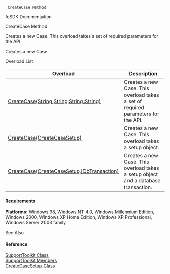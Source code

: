 ﻿     CreateCase Method                                                   

fcSDK Documentation

CreateCase Method

Creates a new Case. This overload takes a set of required parameters for the API.

Creates a new Case.

Overload List

| Overload | Description |
| --- | --- |
| [CreateCase(String,String,String,String)](FChoice.Toolkits.Clarify~FChoice.Toolkits.Clarify.Support.SupportToolkit~CreateCase(String,String,String,String).md) | Creates a new Case. This overload takes a set of required parameters for the API.   |
| [CreateCase(CreateCaseSetup)](FChoice.Toolkits.Clarify~FChoice.Toolkits.Clarify.Support.SupportToolkit~CreateCase(CreateCaseSetup).md) | Creates a new Case. This overload takes a setup object.   |
| [CreateCase(CreateCaseSetup,IDbTransaction)](FChoice.Toolkits.Clarify~FChoice.Toolkits.Clarify.Support.SupportToolkit~CreateCase(CreateCaseSetup,IDbTransaction).md) | Creates a new Case. This overload takes a setup object and a database transaction.   |

#### Requirements

**Platforms:** Windows 98, Windows NT 4.0, Windows Millennium Edition, Windows 2000, Windows XP Home Edition, Windows XP Professional, Windows Server 2003 family

See Also

#### Reference

[SupportToolkit Class](FChoice.Toolkits.Clarify~FChoice.Toolkits.Clarify.Support.SupportToolkit.md)  
[SupportToolkit Members](FChoice.Toolkits.Clarify~FChoice.Toolkits.Clarify.Support.SupportToolkit_members.md)  
[CreateCaseSetup Class](FChoice.Toolkits.Clarify~FChoice.Toolkits.Clarify.Support.CreateCaseSetup.md)